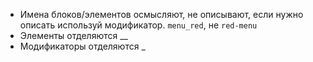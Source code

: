 
- Имена блоков/элементов осмысляют, не описывают, если нужно описать используй модификатор. `menu_red`, не `red-menu` 
- Элементы отделяются __ 
- Модификаторы отделяются _